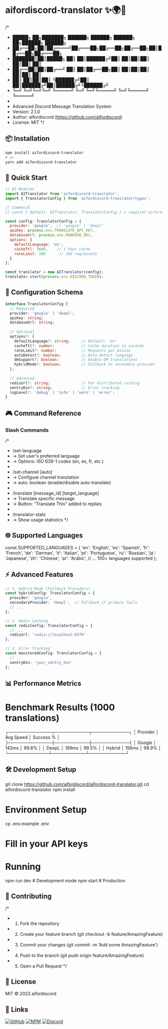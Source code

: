 # aifordiscord-translator ✨🌍🤖


/*
*  █████╗ ██╗███████╗ ██████╗ ██████╗ ██████╗ ██╗██████╗  ██████╗ 
* ██╔══██╗██║██╔════╝██╔═══██╗██╔══██╗██╔══██╗██║██╔══██╗██╔═══██╗
* ███████║██║█████╗  ██║   ██║██████╔╝██║  ██║██║██║  ██║██║   ██║
* ██╔══██║██║██╔══╝  ██║   ██║██╔══██╗██║  ██║██║██║  ██║██║   ██║
* ██║  ██║██║██║     ╚██████╔╝██║  ██║██████╔╝██║██████╔╝╚██████╔╝
* ╚═╝  ╚═╝╚═╝╚═╝      ╚═════╝ ╚═╝  ╚═╝╚═════╝ ╚═╝╚═════╝  ╚═════╝ 
* 
* Advanced Discord Message Translation System
* Version: 2.1.0
* Author: aifordiscord (https://github.com/aifordiscord)
* License: MIT
*/


## 📦 Installation

```bash
npm install aifordiscord-translator
# or
yarn add aifordiscord-translator
```

## 🚀 Quick Start

```js
// ES Modules
import AITranslator from 'aifordiscord-translator';
import { TranslatorConfig } from 'aifordiscord-translator/types';

// CommonJS
// const { default: AITranslator, TranslatorConfig } = require('aifordiscord-translator');

const config: TranslatorConfig = {
  provider: 'google',  // 'google' | 'deepl'
  apiKey: process.env.TRANSLATE_API_KEY,
  databaseUrl: process.env.MONGODB_URI,
  options: {
    defaultLanguage: 'en',
    cacheTtl: 3600,    // 1 hour cache
    rateLimit: 100      // 100 req/minute
  }
};

const translator = new AITranslator(config);
translator.start(process.env.DISCORD_TOKEN);
```

## 🔧 Configuration Schema

```ts
interface TranslatorConfig {
  // Required
  provider: 'google' | 'deepl';
  apiKey: string;
  databaseUrl: string;
  
  // Optional
  options?: {
    defaultLanguage?: string;     // Default: 'en'
    cacheTtl?: number;            // Cache duration in seconds
    rateLimit?: number;           // Requests per minute
    autoDetect?: boolean;         // Auto-detect language
    dmSupport?: boolean;          // Enable DM translations
    hybridMode?: boolean;         // Fallback to secondary provider
  };
  
  // Advanced
  redisUrl?: string;              // For distributed caching
  sentryDsn?: string;             // Error tracking
  logLevel?: 'debug' | 'info' | 'warn' | 'error';
}

```
## 🎮 Command Reference

### Slash Commands


/*
* /set-language <language> 
*   → Set user's preferred language
*   → Options: ISO 639-1 codes (en, es, fr, etc.)
* 
* /set-channel <language> [auto]
*   → Configure channel translation
*   → auto: boolean (enable/disable auto-translate)
* 
* /translate [message_id] [target_language]
*   → Translate specific message
*   → Button: "Translate This" added to replies
* 
* /translator-stats
*   → Show usage statistics
*/


## 🌐 Supported Languages


const SUPPORTED_LANGUAGES = {
  'en': 'English',
  'es': 'Spanish',
  'fr': 'French',
  'de': 'German',
  'it': 'Italian',
  'pt': 'Portuguese',
  'ru': 'Russian',
  'ja': 'Japanese',
  'zh': 'Chinese',
  'ar': 'Arabic',
  // ... 100+ languages supported
};


## ⚡ Advanced Features

```ts
// 1. Hybrid Mode (Fallback Providers)
const hybridConfig: TranslatorConfig = {
  provider: 'google',
  secondaryProvider: 'deepl',  // Fallback if primary fails
  // ...
};

// 2. Redis Caching
const redisConfig: TranslatorConfig = {
  // ...
  redisUrl: 'redis://localhost:6379'
};

// 3. Error Tracking
const monitoredConfig: TranslatorConfig = {
  // ...
  sentryDsn: 'your_sentry_dsn'
};
```

## 📊 Performance Metrics


# Benchmark Results (1000 translations)
┌──────────────┬───────────┬────────────┐
│ Provider     │ Avg Speed │ Success %  │
├──────────────┼───────────┼────────────┤
│ Google       │ 142ms     │ 99.8%      │
│ DeepL        │ 189ms     │ 99.5%      │
│ Hybrid       │ 156ms     │ 99.9%      │
└─────────────┴───────────┴────────────┘


## 🛠️ Development Setup


git clone https://github.com/aifordiscord/aifordiscord-translator.git
cd aifordiscord-translator
npm install

# Environment Setup
cp .env.example .env
# Fill in your API keys

# Running
npm run dev  # Development mode
npm start    # Production


## 🤝 Contributing


/*
* 1. Fork the repository
* 2. Create your feature branch (git checkout -b feature/AmazingFeature)
* 3. Commit your changes (git commit -m 'Add some AmazingFeature')
* 4. Push to the branch (git push origin feature/AmazingFeature)
* 5. Open a Pull Request
*/


## 📜 License


MIT © 2023 aifordiscord


## 🔗 Links


[![GitHub](https://img.shields.io/github/stars/aifordiscord/aifordiscord-translator?style=social)](https://github.com/aifordiscord/aifordiscord-translator)
[![NPM](https://img.shields.io/npm/v/aifordiscord-translator)](https://www.npmjs.com/package/aifordiscord-translator)
[![Discord](https://img.shields.io/discord/your-server-id)](https://discord.gg/) 
